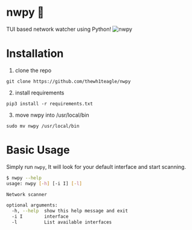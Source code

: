 # nwpy 🚀
TUI based network watcher using Python!
![nwpy](https://user-images.githubusercontent.com/61390950/100191849-89e2ab00-2ef9-11eb-9ec3-f3a334868165.png)

# Installation
1. clone the repo
```git clone
git clone https://github.com/thewh1teagle/nwpy
```
2. install requirements
```
pip3 install -r requirements.txt
```
3. move nwpy into /usr/local/bin
```mv
sudo mv nwpy /usr/local/bin
```
# Basic Usage
Simply run ```nwpy```, It will look for your default interface and start scanning.
```bash
$ nwpy --help
usage: nwpy [-h] [-i I] [-l]

Network scanner

optional arguments:
  -h, --help  show this help message and exit
  -i I        interface
  -l          List available interfaces
```
